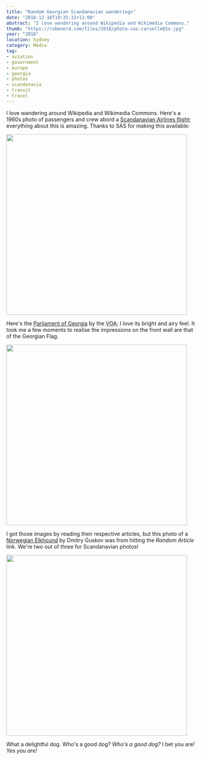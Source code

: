 ```yaml
---
title: "Random Georgian Scandanavian wanderings"
date: "2018-12-18T19:35:32+11:00"
abstract: "I love wandering around Wikipedia and Wikimedia Commons."
thumb: "https://rubenerd.com/files/2018/photo-sas-carvelle@1x.jpg"
year: "2018"
location: Sydney
category: Media
tag:
- aviation
- government
- europe
- georgia
- photos
- scandanavia
- transit
- travel
---
```

I love wandering around Wikipedia and Wikimedia Commons. Here's a 1960s photo of passengers and crew abord a [Scandanavian Airlines flight]; everything about this is amazing. Thanks to SAS for making this available:

<p><img src="https://rubenerd.com/files/2018/photo-sas-carvelle@1x.jpg" srcset="https://rubenerd.com/files/2018/photo-sas-carvelle@1x.jpg 1x, https://rubenerd.com/files/2018/photo-sas-carvelle@2x.jpg 2x" alt="" style="width:480px" /></p>

Here's the [Parliament of Georgia] by the <abbr title="Voice of America">VOA</abbr>; I love its bright and airy feel. It took me a few moments to realise the impressions on the front wall are that of the Georgian Flag.

<p><img src="https://rubenerd.com/files/2018/photo-georgian-parliament@1x.jpg" srcset="https://rubenerd.com/files/2018/photo-georgian-parliament@1x.jpg 1x, https://rubenerd.com/files/2018/photo-georgian-parliament@2x.jpg 2x" alt="" style="width:480px" /></p>

I got those images by reading their respective articles, but this photo of a [Norwegian Elkhound] by Dmitry Guskov was from hitting the *Random Article* link. We're two out of three for Scandanavian photos!

<p><img src="https://rubenerd.com/files/2018/photo-elkhound@1x.jpg" srcset="https://rubenerd.com/files/2018/photo-elkhound@1x.jpg 1x, https://rubenerd.com/files/2018/photo-elkhound@2x.jpg 2x" alt="" style="width:480px" /></p>

What a delightful dog. Who's a good dog? *Who's a good dog?* I bet you are! *Yes you are!*

[Scandanavian Airlines flight]: https://commons.wikimedia.org/wiki/File:SAS_Carvelle_SE-210_(19).jpg
[Parliament of Georgia]: https://commons.wikimedia.org/wiki/File:Parliament_of_Georgia_in_Kutaisi.jpg
[Norwegian Elkhound]: https://commons.wikimedia.org/wiki/File:Norwegian_Elkhound_1.jpg

